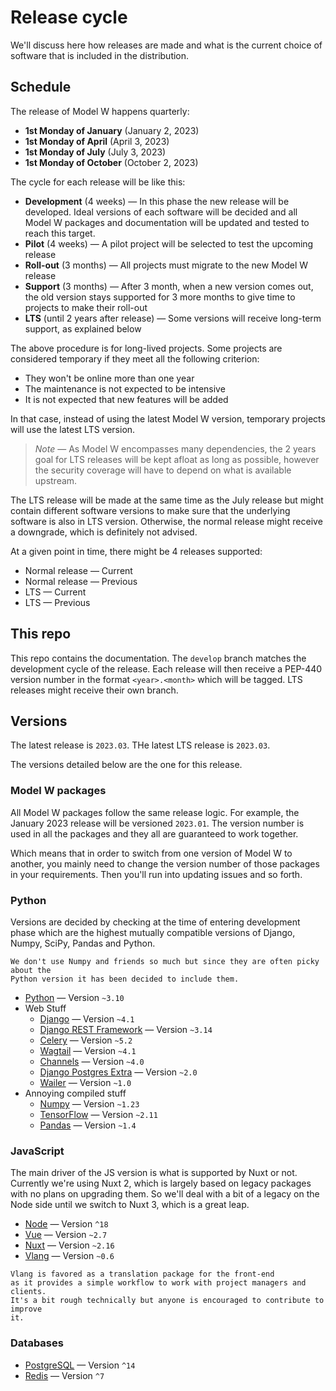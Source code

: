 # Release cycle

We'll discuss here how releases are made and what is the current choice of
software that is included in the distribution.

## Schedule

The release of Model W happens quarterly:

-   **1st Monday of January** (January 2, 2023)
-   **1st Monday of April** (April 3, 2023)
-   **1st Monday of July** (July 3, 2023)
-   **1st Monday of October** (October 2, 2023)

The cycle for each release will be like this:

-   **Development** (4 weeks) &mdash; In this phase the new release will be
    developed. Ideal versions of each software will be decided and all Model W
    packages and documentation will be updated and tested to reach this target.
-   **Pilot** (4 weeks) &mdash; A pilot project will be selected to test the
    upcoming release
-   **Roll-out** (3 months) &mdash; All projects must migrate to the new Model W
    release
-   **Support** (3 months) &mdash; After 3 month, when a new version comes out,
    the old version stays supported for 3 more months to give time to projects
    to make their roll-out
-   **LTS** (until 2 years after release) &mdash; Some versions will receive
    long-term support, as explained below

The above procedure is for long-lived projects. Some projects are considered
temporary if they meet all the following criterion:

-   They won't be online more than one year
-   The maintenance is not expected to be intensive
-   It is not expected that new features will be added

In that case, instead of using the latest Model W version, temporary projects
will use the latest LTS version.

> _Note_ &mdash; As Model W encompasses many dependencies, the 2 years goal for
> LTS releases will be kept afloat as long as possible, however the security
> coverage will have to depend on what is available upstream.

The LTS release will be made at the same time as the July release but might
contain different software versions to make sure that the underlying software is
also in LTS version. Otherwise, the normal release might receive a downgrade,
which is definitely not advised.

At a given point in time, there might be 4 releases supported:

-   Normal release &mdash; Current
-   Normal release &mdash; Previous
-   LTS &mdash; Current
-   LTS &mdash; Previous

## This repo

This repo contains the documentation. The `develop` branch matches the
development cycle of the release. Each release will then receive a PEP-440
version number in the format `<year>.<month>` which will be tagged. LTS releases
might receive their own branch.

## Versions

The latest release is `2023.03`. THe latest LTS release is `2023.03`.

The versions detailed below are the one for this release.

### Model W packages

All Model W packages follow the same release logic. For example, the January
2023 release will be versioned `2023.01`. The version number is used in all the
packages and they all are guaranteed to work together.

Which means that in order to switch from one version of Model W to another, you
mainly need to change the version number of those packages in your requirements.
Then you'll run into updating issues and so forth.

### Python

Versions are decided by checking at the time of entering development phase which
are the highest mutually compatible versions of Django, Numpy, SciPy, Pandas and
Python.

```{note}
We don't use Numpy and friends so much but since they are often picky about the
Python version it has been decided to include them.
```

-   [Python](https://endoflife.date/python) &mdash; Version `~3.10`
-   Web Stuff
    -   [Django](https://www.djangoproject.com/download/) &mdash; Version `~4.1`
    -   [Django REST Framework](https://www.django-rest-framework.org/community/release-notes/)
        &mdash; Version `~3.14`
    -   [Celery](https://github.com/celery/celery/releases) &mdash; Version
        `~5.2`
    -   [Wagtail](https://docs.wagtail.io/en/stable/releases/index.html) &mdash;
        Version `~4.1`
    -   [Channels](https://channels.readthedocs.io/en/stable/releases/index.html)
        &mdash; Version `~4.0`
    -   [Django Postgres Extra](https://django-postgres-extra.readthedocs.io/en/latest/major_releases.html)
        &mdash; Version `~2.0`
    -   [Wailer](https://github.com/WithAgency/Wailer/tags) &mdash; Version
        `~1.0`
-   Annoying compiled stuff
    -   [Numpy](https://numpy.org/news/) &mdash; Version `~1.23`
    -   [TensorFlow](https://github.com/tensorflow/tensorflow/releases) &mdash;
        Version `~2.11`
    -   [Pandas](https://pandas.pydata.org/docs/whatsnew/index.html) &mdash;
        Version `~1.4`

### JavaScript

The main driver of the JS version is what is supported by Nuxt or not. Currently
we're using Nuxt 2, which is largely based on legacy packages with no plans on
upgrading them. So we'll deal with a bit of a legacy on the Node side until we
switch to Nuxt 3, which is a great leap.

-   [Node](https://nodejs.org/en/about/releases/) &mdash; Version `^18`
-   [Vue](https://endoflife.date/vue) &mdash; Version `~2.7`
-   [Nuxt](https://nuxtjs.org/releases) &mdash; Version `~2.16`
-   [Vlang](https://github.com/Xowap/Vlang/tags) &mdash; Version `~0.6`

```{note}
Vlang is favored as a translation package for the front-end
as it provides a simple workflow to work with project managers and clients.
It's a bit rough technically but anyone is encouraged to contribute to improve
it.
```

### Databases

-   [PostgreSQL](https://www.postgresql.org/support/versioning/) &mdash; Version
    `^14`
-   [Redis](https://redis.io/topics/release-notes) &mdash; Version `^7`
